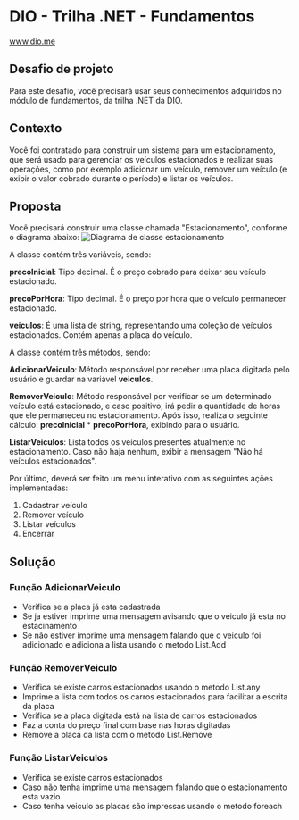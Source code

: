 # DIO - Trilha .NET - Fundamentos

www.dio.me

## Desafio de projeto

Para este desafio, você precisará usar seus conhecimentos adquiridos no módulo de fundamentos, da trilha .NET da DIO.

## Contexto

Você foi contratado para construir um sistema para um estacionamento, que será usado para gerenciar os veículos estacionados e realizar suas operações, como por exemplo adicionar um veículo, remover um veículo (e exibir o valor cobrado durante o período) e listar os veículos.

## Proposta

Você precisará construir uma classe chamada "Estacionamento", conforme o diagrama abaixo:
![Diagrama de classe estacionamento](diagrama_classe_estacionamento.png)

A classe contém três variáveis, sendo:

**precoInicial**: Tipo decimal. É o preço cobrado para deixar seu veículo estacionado.

**precoPorHora**: Tipo decimal. É o preço por hora que o veículo permanecer estacionado.

**veiculos**: É uma lista de string, representando uma coleção de veículos estacionados. Contém apenas a placa do veículo.

A classe contém três métodos, sendo:

**AdicionarVeiculo**: Método responsável por receber uma placa digitada pelo usuário e guardar na variável **veiculos**.

**RemoverVeiculo**: Método responsável por verificar se um determinado veículo está estacionado, e caso positivo, irá pedir a quantidade de horas que ele permaneceu no estacionamento. Após isso, realiza o seguinte cálculo: **precoInicial** \* **precoPorHora**, exibindo para o usuário.

**ListarVeiculos**: Lista todos os veículos presentes atualmente no estacionamento. Caso não haja nenhum, exibir a mensagem "Não há veículos estacionados".

Por último, deverá ser feito um menu interativo com as seguintes ações implementadas:

1. Cadastrar veículo
2. Remover veículo
3. Listar veículos
4. Encerrar

## Solução

### Função AdicionarVeiculo

- Verifica se a placa já esta cadastrada
- Se ja estiver imprime uma mensagem avisando que o veiculo já esta no estacinamento
- Se não estiver imprime uma mensagem falando que o veiculo foi adicionado e adiciona a lista usando o metodo List.Add

### Função RemoverVeiculo

- Verifica se existe carros estacionados usando o metodo List.any
- Imprime a lista com todos os carros estacionados para facilitar a escrita da placa
- Verifica se a placa digitada está na lista de carros estacionados
- Faz a conta do preço final com base nas horas digitadas
- Remove a placa da lista com o metodo List.Remove

### Função ListarVeiculos

- Verifica se existe carros estacionados
- Caso não tenha imprime uma mensagem falando que o estacionamento esta vazio
- Caso tenha veiculo as placas são impressas usando o metodo foreach
